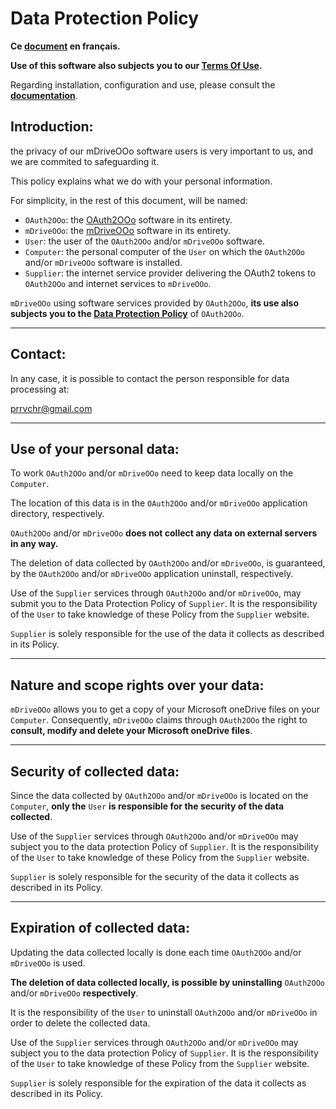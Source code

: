 # Data Protection Policy

**Ce [document][1] en français.**

**Use of this software also subjects you to our [Terms Of Use][2].**

Regarding installation, configuration and use, please consult the **[documentation][3]**.

## Introduction:

the privacy of our mDriveOOo software users is very important to us, and we are commited to safeguarding it.

This policy explains what we do with your personal information.

For simplicity, in the rest of this document, will be named:
- `OAuth2OOo`: the [OAuth2OOo][4] software in its entirety.
- `mDriveOOo`: the [mDriveOOo][5] software in its entirety.
- `User`: the user of the `OAuth2OOo` and/or `mDriveOOo` software.
- `Computer`: the personal computer of the `User` on which the `OAuth2OOo` and/or `mDriveOOo` software is installed.
- `Supplier`: the internet service provider delivering the OAuth2 tokens to `OAuth2OOo` and internet services to `mDriveOOo`.

`mDriveOOo` using software services provided by `OAuth2OOo`, **its use also subjects you to the [Data Protection Policy][6]** of `OAuth2OOo`.

___
## Contact:

In any case, it is possible to contact the person responsible for data processing at:

prrvchr@gmail.com

___
## Use of your personal data:

To work `OAuth2OOo` and/or `mDriveOOo` need to keep data locally on the `Computer`.

The location of this data is in the `OAuth2OOo` and/or `mDriveOOo` application directory, respectively.

`OAuth2OOo` and/or `mDriveOOo` **does not collect any data on external servers in any way.**

The deletion of data collected by `OAuth2OOo` and/or `mDriveOOo`, is guaranteed, by the `OAuth2OOo` and/or `mDriveOOo` application uninstall, respectively.

Use of the `Supplier` services through `OAuth2OOo` and/or `mDriveOOo`, may submit you to the Data Protection Policy of `Supplier`. It is the responsibility of the `User` to take knowledge of these Policy from the `Supplier` website.

`Supplier` is solely responsible for the use of the data it collects as described in its Policy.

___
## Nature and scope rights over your data:

`mDriveOOo` allows you to get a copy of your Microsoft oneDrive files on your `Computer`. Consequently, `mDriveOOo` claims through `OAuth2OOo` the right to **consult, modify and delete your Microsoft oneDrive files**.

___
## Security of collected data:

Since the data collected by `OAuth2OOo` and/or `mDriveOOo` is located on the `Computer`, **only the** `User` **is responsible for the security of the data collected**.

Use of the `Supplier` services through `OAuth2OOo` and/or `mDriveOOo` may subject you to the data protection Policy of `Supplier`. It is the responsibility of the `User` to take knowledge of these Policy from the `Supplier` website.

`Supplier` is solely responsible for the security of the data it collects as described in its Policy.

___
## Expiration of collected data:

Updating the data collected locally is done each time `OAuth2OOo` and/or `mDriveOOo` is used.

**The deletion of data collected locally, is possible by uninstalling** `OAuth2OOo` and/or `mDriveOOo` **respectively**.

It is the responsibility of the `User` to uninstall `OAuth2OOo` and/or `mDriveOOo` in order to delete the collected data.

Use of the `Supplier` services through `OAuth2OOo` and/or `mDriveOOo` may subject you to the data protection Policy of `Supplier`. It is the responsibility of the `User` to take knowledge of these Policy from the `Supplier` website.

`Supplier` is solely responsible for the expiration of the data it collects as described in its Policy.

[1]: <https://prrvchr.github.io/mDriveOOo/source/mDriveOOo/registration/PrivacyPolicy_fr>
[2]: <https://prrvchr.github.io/mDriveOOo/source/mDriveOOo/registration/TermsOfUse_en>
[3]: <https://prrvchr.github.io/mDriveOOo>
[4]: <https://github.com/prrvchr/OAuth2OOo/raw/master/OAuth2OOo.oxt>
[5]: <https://github.com/prrvchr/mDriveOOo/raw/master/mDriveOOo.oxt>
[6]: <https://prrvchr.github.io/OAuth2OOo/source/OAuth2OOo/registration/PrivacyPolicy_en>
